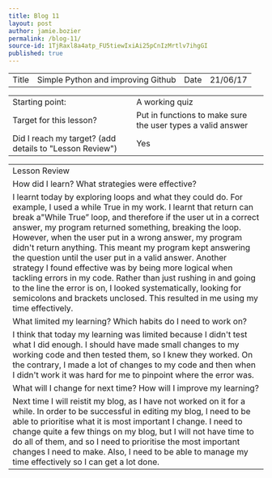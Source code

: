 ```yaml
---
title: Blog 11
layout: post
author: jamie.bozier
permalink: /blog-11/
source-id: 1TjRaxl8a4atp_FU5tiewIxiAi25pCnIzMrtlv7ihgGI
published: true
---
```

<table>
  <tr>
    <td>Title</td>
    <td>Simple Python and improving Github</td>
    <td>Date</td>
    <td>21/06/17</td>
  </tr>
</table>


<table>
  <tr>
    <td>Starting point:</td>
    <td>A working quiz</td>
  </tr>
  <tr>
    <td>Target for this lesson?</td>
    <td>Put in functions to make sure the user types a valid answer</td>
  </tr>
  <tr>
    <td>Did I reach my target? 
(add details to "Lesson Review")</td>
    <td>Yes
</td>
  </tr>
</table>


<table>
  <tr>
    <td>Lesson Review</td>
  </tr>
  <tr>
    <td>How did I learn? What strategies were effective? </td>
  </tr>
  <tr>
    <td>I learnt today by exploring loops and what they could do. For example, I used a while True in my work. I learnt that return can break a"While True” loop, and therefore if the user ut in a correct answer, my program returned something, breaking the loop. However, when the user put in a wrong answer, my program didn't return anything. This meant my program kept answering the question until the user put in a valid answer. Another strategy I found effective was by being more logical when tackling errors in my code. Rather than just rushing in and going to the line the error is on,  I looked systematically, looking for semicolons and brackets unclosed. This resulted in me using my time effectively.</td>
  </tr>
  <tr>
    <td>What limited my learning? Which habits do I need to work on? </td>
  </tr>
  <tr>
    <td>I think that today my learning was limited because I didn't test what I did enough. I should have made small changes to my working code and then tested them, so I knew they worked. On the contrary, I made a lot of changes to my code and then when I didn't work it was hard for me to  pinpoint where the error was.</td>
  </tr>
  <tr>
    <td>What will I change for next time? How will I improve my learning?</td>
  </tr>
  <tr>
    <td>Next time I will reistit my blog, as I have not worked on it for a while. In order to be successful in editing my blog, I need to be able to prioritise what it is most important I change. I need to change quite a few things on my blog, but I will not have time to do all of them, and so I need to prioritise the most important changes I need to make. Also, I need to be able to manage my time effectively so I can get a lot done.</td>
  </tr>
</table>


